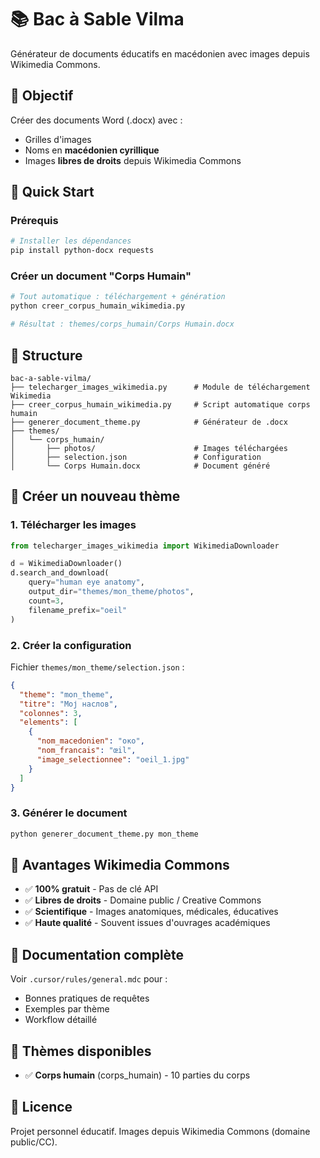 # 📚 Bac à Sable Vilma

Générateur de documents éducatifs en macédonien avec images depuis Wikimedia Commons.

## 🎯 Objectif

Créer des documents Word (.docx) avec :

- Grilles d'images
- Noms en **macédonien cyrillique**
- Images **libres de droits** depuis Wikimedia Commons

## 🚀 Quick Start

### Prérequis

```bash
# Installer les dépendances
pip install python-docx requests
```

### Créer un document "Corps Humain"

```bash
# Tout automatique : téléchargement + génération
python creer_corpus_humain_wikimedia.py

# Résultat : themes/corps_humain/Corps Humain.docx
```

## 📁 Structure

```
bac-a-sable-vilma/
├── telecharger_images_wikimedia.py      # Module de téléchargement Wikimedia
├── creer_corpus_humain_wikimedia.py     # Script automatique corps humain
├── generer_document_theme.py            # Générateur de .docx
├── themes/
│   └── corps_humain/
│       ├── photos/                      # Images téléchargées
│       ├── selection.json               # Configuration
│       └── Corps Humain.docx            # Document généré
```

## 🔧 Créer un nouveau thème

### 1. Télécharger les images

```python
from telecharger_images_wikimedia import WikimediaDownloader

d = WikimediaDownloader()
d.search_and_download(
    query="human eye anatomy",
    output_dir="themes/mon_theme/photos",
    count=3,
    filename_prefix="oeil"
)
```

### 2. Créer la configuration

Fichier `themes/mon_theme/selection.json` :

```json
{
  "theme": "mon_theme",
  "titre": "Мој наслов",
  "colonnes": 3,
  "elements": [
    {
      "nom_macedonien": "око",
      "nom_francais": "œil",
      "image_selectionnee": "oeil_1.jpg"
    }
  ]
}
```

### 3. Générer le document

```bash
python generer_document_theme.py mon_theme
```

## 🌟 Avantages Wikimedia Commons

- ✅ **100% gratuit** - Pas de clé API
- ✅ **Libres de droits** - Domaine public / Creative Commons
- ✅ **Scientifique** - Images anatomiques, médicales, éducatives
- ✅ **Haute qualité** - Souvent issues d'ouvrages académiques

## 📖 Documentation complète

Voir `.cursor/rules/general.mdc` pour :

- Bonnes pratiques de requêtes
- Exemples par thème
- Workflow détaillé

## 🎨 Thèmes disponibles

- ✅ **Corps humain** (corps_humain) - 10 parties du corps

## 📝 Licence

Projet personnel éducatif. Images depuis Wikimedia Commons (domaine public/CC).

